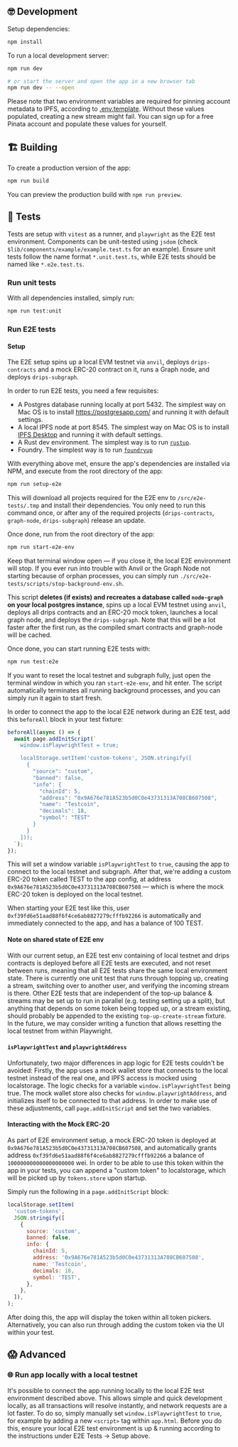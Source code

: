## 🤓 Development

Setup dependencies:

```bash
npm install
```

To run a local development server:

```bash
npm run dev

# or start the server and open the app in a new browser tab
npm run dev -- --open
```

Please note that two environment variables are required for pinning account metadata to IPFS, according to [.env.template](/.env.template). Without these values populated, creating a new stream might fail. You can sign up for a free Pinata account and populate these values for yourself.

## 🏗️ Building

To create a production version of the app:

```bash
npm run build
```

You can preview the production build with `npm run preview`.

## 🧪 Tests

Tests are setup with `vitest` as a runner, and `playwright` as the E2E test environment. Components can be unit-tested using `jsdom` (check `$lib/components/example/example.test.ts` for an example). Ensure unit tests follow the name format `*.unit.test.ts`, while E2E tests should be named like `*.e2e.test.ts`.

### Run unit tests

With all dependencies installed, simply run:

```bash
npm run test:unit
```

### Run E2E tests

#### Setup

The E2E setup spins up a local EVM testnet via `anvil`, deploys `drips-contracts` and a mock ERC-20 contract on it, runs a Graph node, and deploys `drips-subgraph`.

In order to run E2E tests, you need a few requisites:

- A Postgres database running locally at port 5432. The simplest way on Mac OS is to install https://postgresapp.com/ and running it with default settings.
- A local IPFS node at port 8545. The simplest way on Mac OS is to install [IPFS Desktop](https://github.com/ipfs/ipfs-desktop#quick-install-shortcuts) and running it with default settings.
- A Rust dev environment. The simplest way is to run [`rustup`](https://rustup.rs/).
- Foundry. The simplest way is to run [`foundryup`](https://github.com/foundry-rs/foundry#installation)

With everything above met, ensure the app's dependencies are installed via NPM, and execute from the root directory of the app:

```bash
npm run setup-e2e
```

This will download all projects required for the E2E env to `/src/e2e-tests/.tmp` and install their dependencies. You only need to run this command once, or after any of the required projects (`drips-contracts`, `graph-node`, `drips-subgraph`) release an update.

Once done, run from the root directory of the app:

```bash
npm run start-e2e-env
```

Keep that terminal window open — if you close it, the local E2E environment will stop. If you ever run into trouble with Anvil or the Graph Node not starting because of orphan processes, you can simply run `./src/e2e-tests/scripts/stop-background-env.sh`.

This script **deletes (if exists) and recreates a database called `node-graph` on your local postgres instance**, spins up a local EVM testnet using `anvil`, deploys all drips contracts and an ERC-20 mock token, launches a local graph node, and deploys the `drips-subgraph`. Note that this will be a lot faster after the first run, as the compiled smart contracts and graph-node will be cached.

Once done, you can start running E2E tests with:

```bash
npm run test:e2e
```

If you want to reset the local testnet and subgraph fully, just open the terminal window in which you ran `start-e2e-env`, and hit enter. The script automatically terminates all running background processes, and you can simply run it again to start fresh.

In order to connect the app to the local E2E network during an E2E test, add this `beforeAll` block in your test fixture:

```ts
beforeAll(async () => {
  await page.addInitScript(`
    window.isPlaywrightTest = true;

    localStorage.setItem('custom-tokens', JSON.stringify([
      {
        "source": "custom",
        "banned": false,
        "info": {
          "chainId": 5,
          "address": "0x9A676e781A523b5d0C0e43731313A708CB607508",
          "name": "Testcoin",
          "decimals": 18,
          "symbol": "TEST"
        }
      }
    ]));
  `);
});
```

This will set a window variable `isPlaywrightTest` to `true`, causing the app to connect to the local testnet and subgraph. After that, we're adding a custom ERC-20 token called TEST to the app config, at address `0x9A676e781A523b5d0C0e43731313A708CB607508` — which is where the mock ERC-20 token is deployed on the local testnet.

When starting your E2E test like this, user `0xf39fd6e51aad88f6f4ce6ab8827279cfffb92266` is automatically and immediately connected to the app, and has a balance of 100 TEST.

#### Note on shared state of E2E env

With our current setup, an E2E test env containing of local testnet and drips contracts is deployed before all E2E tests are executed, and not reset between runs, meaning that all E2E tests share the same local environment state. There is currently one unit test that runs through topping up, creating a stream, switching over to another user, and verifying the incoming stream is there. Other E2E tests that are independent of the top-up balance & streams may be set up to run in parallel (e.g. testing setting up a split), but anything that depends on some token being topped up, or a stream existing, should probably be appended to the existing `top-up-create-stream` fixture. In the future, we may consider writing a function that allows resetting the local testnet from within Playwright.

#### `isPlaywrightTest` and `playwrightAddress`

Unfortunately, two major differences in app logic for E2E tests couldn't be avoided: Firstly, the app uses a mock wallet store that connects to the local testnet instead of the real one, and IPFS access is mocked using localstorage. The logic checks for a variable `window.isPlaywrightTest` being true. The mock wallet store also checks for `window.playwrightAddress`, and initializes itself to be connected to that address. In order to make use of these adjustments, call `page.addInitScript` and set the two variables.

#### Interacting with the Mock ERC-20

As part of E2E environment setup, a mock ERC-20 token is deployed at `0x9A676e781A523b5d0C0e43731313A708CB607508`, and automatically grants address `0xf39fd6e51aad88f6f4ce6ab8827279cfffb92266` a balance of `100000000000000000000` wei. In order to be able to use this token within the app in your tests, you can append a "custom token" to localstorage, which will be picked up by `tokens.store` upon startup.

Simply run the following in a `page.addInitScript` block:

```js
localStorage.setItem(
  'custom-tokens',
  JSON.stringify([
    {
      source: 'custom',
      banned: false,
      info: {
        chainId: 5,
        address: '0x9A676e781A523b5d0C0e43731313A708CB607508',
        name: 'Testcoin',
        decimals: 18,
        symbol: 'TEST',
      },
    },
  ]),
);
```

After doing this, the app will display the token within all token pickers. Alternatively, you can also run through adding the custom token via the UI within your test.

## 😱 Advanced

### 🌐 Run app locally with a local testnet

It's possible to connect the app running locally to the local E2E test environment described above. This allows simple and quick development locally, as all transactions will resolve instantly, and network requests are a lot faster. To do so, simply manually set `window.isPlaywrightTest` to `true`, for example by adding a new `<script>` tag within `app.html`. Before you do this, ensure your local E2E test environment is up & running according to the instructions under E2E Tests → Setup above.
